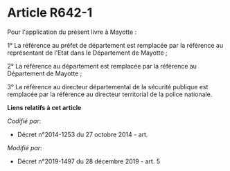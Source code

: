 # Article R642-1

Pour l'application du présent livre à Mayotte :

1° La référence au préfet de département est remplacée par la référence au représentant de l'Etat dans le Département de
Mayotte ;

2° La référence au département est remplacée par la référence au Département de Mayotte ;

3° La référence au directeur départemental de la sécurité publique est remplacée par la référence au directeur territorial de
la police nationale.

**Liens relatifs à cet article**

_Codifié par_:

  - Décret n°2014-1253 du 27 octobre 2014 - art.

_Modifié par_:

  - Décret n°2019-1497 du 28 décembre 2019 - art. 5
